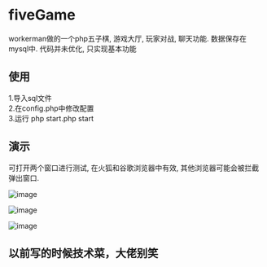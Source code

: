 # fiveGame
workerman做的一个php五子棋, 游戏大厅, 玩家对战, 聊天功能.  数据保存在mysql中.   代码并未优化, 只实现基本功能    

##  使用   
1.导入sql文件   
2.在config.php中修改配置    
3.运行 php start.php start

##  演示   
可打开两个窗口进行测试,  在火狐和谷歌浏览器中有效, 其他浏览器可能会被拦截弹出窗口.    

![image](https://github.com/tw1996/fiveGame/blob/master/readme-img/room.png)      

   
   
![image](https://github.com/tw1996/fiveGame/blob/master/readme-img/playing.png)      



![image](https://github.com/tw1996/fiveGame/blob/master/readme-img/win.png) 



## 以前写的时候技术菜，大佬别笑
